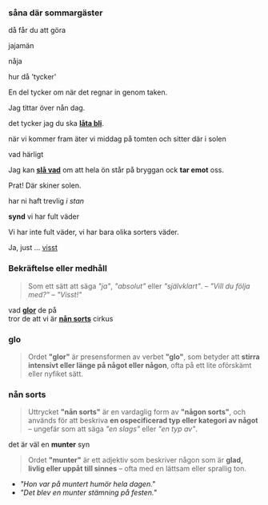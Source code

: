 ### såna där sommargäster

då får du att göra

jajamän

nåja

hur då 'tycker'

En del tycker om när det regnar in genom taken.

Jag tittar över nån dag.

det tycker jag du ska **[låta bli](https://sv.wiktionary.org/wiki/l%C3%A5ta_bli)**.

när vi kommer fram äter vi middag på tomten och sitter där i solen

vad härligt

Jag kan [**slå vad**](https://sv.wiktionary.org/wiki/sl%C3%A5_vad#Verb) om att hela ön står på bryggan ock **tar emot** oss.

Prat! Där skiner solen.

har ni haft trevlig *i stan*

**synd** vi har fult väder

Vi har inte fult väder, vi har bara olika sorters väder.

Ja, just ... [visst](#bekr%C3%A4ftelse-eller-medh%C3%A5ll)

### Bekräftelse eller medhåll
> Som ett sätt att säga _"ja"_, _"absolut"_ eller _"självklart"_. – _"Vill du följa med?"_ – _"Visst!"_

vad **[glor](#glo)** de på<br>
tror de att vi är **[nån sorts](#n%C3%A5n-sorts)** cirkus

### glo
> Ordet **"glor"** är presensformen av verbet **"glo"**, som betyder att **stirra intensivt eller länge på något eller någon**, ofta på ett lite oförskämt eller nyfiket sätt.
### nån sorts
> Uttrycket **"nån sorts"** är en vardaglig form av **"någon sorts"**, och används för att beskriva **en ospecificerad typ eller kategori av något** – ungefär som att säga _"en slags"_ eller _"en typ av"_.

det är väl en **munter** syn
> Ordet **"munter"** är ett adjektiv som beskriver någon som är **glad, livlig eller uppåt till sinnes** – ofta med en lättsam eller sprallig ton.
-   _"Hon var på muntert humör hela dagen."_
-   _"Det blev en munter stämning på festen."_


<!--stackedit_data:
eyJoaXN0b3J5IjpbMjA2NzQxNjU1MSwtMTcxMzc1NDEzMiw4Nz
M5NzI3MjMsLTE5MTY0OTU1MTUsLTEwMjE2NDcyNjgsLTc3MDgx
MjUyNyw2NTMyNzMzNzAsMTM1NTc1ODg3NCw1NjcyNzExOCwxNT
QwMTAzNjE0LDQ4NzM2MTI4OCwtNjY4OTc2NjE0LDE1NjI2MzUw
OTgsLTE3ODA1NTY5MTcsMTk5ODcwOTQwMSwtODg1NTE2Mzc0XX
0=
-->